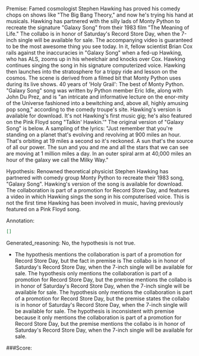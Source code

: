 
Premise:
Famed cosmologist Stephen Hawking has proved his comedy chops on shows like "The Big Bang Theory," and now he's trying his hand at musicals. Hawking has partnered with the silly lads of Monty Python to recreate the signature "Galaxy Song" from their 1983 film "The Meaning of Life." The collabo is in honor of Saturday's Record Store Day, when the 7-inch single will be available for sale. The accompanying video is guaranteed to be the most awesome thing you see today. In it, fellow scientist Brian Cox rails against the inaccuracies in "Galaxy Song" when a fed-up Hawking, who has ALS, zooms up in his wheelchair and knocks over Cox. Hawking continues singing the song in his signature computerized voice. Hawking then launches into the stratosphere for a trippy ride and lesson on the cosmos. The scene is derived from a filmed bit that Monty Python uses during its live shows. 40 years of 'Holy Grail': The best of Monty Python. "Galaxy Song" song was written by Python member Eric Idle, along with John Du Prez, and is "an intricate and informative lecture on the enor-mity of the Universe fashioned into a bewitching and, above all, highly amusing pop song," according to the comedy troupe's site. Hawking's version is available for download. It's not Hawking's first music gig; he's also featured on the Pink Floyd song "Talkin' Hawkin.'" The original version of "Galaxy Song" is below. A sampling of the lyrics: "Just remember that you're standing on a planet that's evolving and revolving at 900 miles an hour. That's orbiting at 19 miles a second so it's reckoned. A sun that's the source of all our power. The sun and you and me and all the stars that we can see are moving at 1 million miles a day. In an outer spiral arm at 40,000 miles an hour of the galaxy we call the Milky Way."


Hypothesis:
Renowned theoretical physicist Stephen Hawking has partnered with comedy group Monty Python to recreate their 1983 song, "Galaxy Song". Hawking's version of the song is available for download. The collaboration is part of a promotion for Record Store Day, and features a video in which Hawking sings the song in his computerised voice. This is not the first time Hawking has been involved in music, having previously featured on a Pink Floyd song.

Annotation:
```json
[]
```

Generated_reasoning:
No, the hypothesis is not true. 
- The hypothesis mentions the collaboration is part of a promotion for Record Store Day, but the fact in premise is The collabo is in honor of Saturday's Record Store Day, when the 7-inch single will be available for sale. The hypothesis only mentions the collaboration is part of a promotion for Record Store Day, but the premise mentions the collabo is in honor of Saturday's Record Store Day, when the 7-inch single will be available for sale. The hypothesis only mentions the collaboration is part of a promotion for Record Store Day, but the premise states the collabo is in honor of Saturday's Record Store Day, when the 7-inch single will be available for sale. The hypothesis is inconsistent with premise because it only mentions the collaboration is part of a promotion for Record Store Day, but the premise mentions the collabo is in honor of Saturday's Record Store Day, when the 7-inch single will be available for sale.

###Score:
